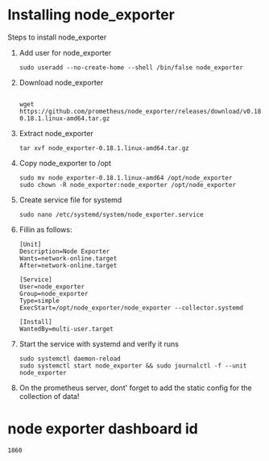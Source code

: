 # Installing node_exporter

Steps to install node_exporter

1. Add user for node_exporter

   ```
   sudo useradd --no-create-home --shell /bin/false node_exporter
   ```

2. Download node_exporter

   ```
  
   wget https://github.com/prometheus/node_exporter/releases/download/v0.18.1/node_exporter-0.18.1.linux-amd64.tar.gz
   ```

3. Extract node_exporter

   ```
   tar xvf node_exporter-0.18.1.linux-amd64.tar.gz
   ```

4. Copy node_exporter to /opt

   ```
   sudo mv node_exporter-0.18.1.linux-amd64 /opt/node_exporter
   sudo chown -R node_exporter:node_exporter /opt/node_exporter
   ```

5. Create service file for systemd

   ```
   sudo nano /etc/systemd/system/node_exporter.service
   ```

6. Fillin as follows:

   ```
   [Unit]
   Description=Node Exporter
   Wants=network-online.target
   After=network-online.target

   [Service]
   User=node_exporter
   Group=node_exporter
   Type=simple
   ExecStart=/opt/node_exporter/node_exporter --collector.systemd

   [Install]
   WantedBy=multi-user.target
   ```

7. Start the service with systemd and verify it runs

   ```
   sudo systemctl daemon-reload
   sudo systemctl start node_exporter && sudo journalctl -f --unit node_exporter
   ```
8. On the prometheus server, dont' forget to add the static config for the collection of data!


# node exporter dashboard id
```
1860
```
